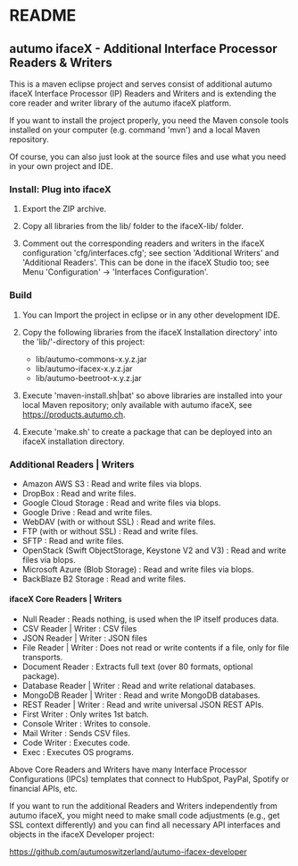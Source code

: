 # README

## autumo ifaceX - Additional Interface Processor Readers & Writers

This is a maven eclipse project and serves consist of additional autumo ifaceX 
Interface Processor (IP) Readers and Writers and is extending the core reader
and writer library of the autumo ifaceX platform.

If you want to install the project properly, you need the Maven console
tools installed on your computer (e.g. command 'mvn') and a local Maven
repository.

Of course, you can also just look at the source files and use what you need
in your own project and IDE.

### Install: Plug into ifaceX

1.	Export the ZIP archive.

2.	Copy all libraries from the lib/ folder to the ifaceX-lib/ folder.

3.	Comment out the corresponding readers and writers in the ifaceX
	configuration 'cfg/interfaces.cfg'; see section 'Additional Writers'
	and 'Additional Readers'. This can be done in the ifaceX Studio too;
	see Menu 'Configuration' -> 'Interfaces Configuration'.

### Build

1.	You can Import the project in eclipse or in any other development IDE.

2.	Copy the following libraries from the ifaceX Installation directory'
	into the 'lib/'-directory of this project:
	
	- lib/autumo-commons-x.y.z.jar
	- lib/autumo-ifacex-x.y.z.jar
	- lib/autumo-beetroot-x.y.z.jar
	
3.	Execute 'maven-install.sh|bat' so above libraries are installed into 
	your local Maven repository; only available with autumo ifaceX, see
	https://products.autumo.ch.
	
4.	Execute 'make.sh' to create a package that can be deployed into an
	ifaceX installation directory. 

### Additional Readers | Writers

- Amazon AWS S3 : Read and write files via blops.
- DropBox : Read and write files.
- Google Cloud Storage : Read and write files via blops.
- Google Drive : Read and write files.
- WebDAV (with or without SSL) : Read and write files.
- FTP (with or without SSL) : Read and write files.
- SFTP : Read and write files.
- OpenStack (Swift ObjectStorage, Keystone V2 and V3) : Read and write files via blops.
- Microsoft Azure (Blob Storage) : Read and write files via blops.
- BackBlaze B2 Storage : Read and write files.

#### ifaceX Core Readers | Writers

- Null Reader : Reads nothing, is used when the IP itself produces data.
- CSV Reader | Writer : CSV files
- JSON Reader | Writer : JSON files
- File Reader | Writer : Does not read or write contents if a file, only for file transports.
- Document Reader : Extracts full text (over 80 formats, optional package).
- Database Reader | Writer : Read and write relational databases.
- MongoDB Reader | Writer : Read and write MongoDB databases.
- REST Reader | Writer : Read and write universal JSON REST APIs.
- First Writer : Only writes 1st batch.
- Console Writer : Writes to console.
- Mail Writer : Sends CSV files.
- Code Writer : Executes code.
- Exec : Executes OS programs.
 
Above Core Readers and Writers have many Interface Processor Configurations (IPCs)
templates that connect to HubSpot, PayPal, Spotify or financial APIs, etc.

If you want to run the additional Readers and Writers independently from autumo ifaceX,
you might need to make small code adjustments (e.g., get SSL context differently) and
you can find all necessary API interfaces and objects in the ifaceX Developer project:

https://github.com/autumoswitzerland/autumo-ifacex-developer

